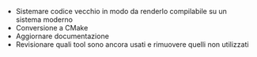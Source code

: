 - Sistemare codice vecchio in modo da renderlo compilabile su un sistema moderno
- Conversione a CMake
- Aggiornare documentazione
- Revisionare quali tool sono ancora usati e rimuovere quelli non utilizzati